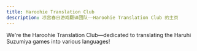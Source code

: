 ```yaml
---
title: Haroohie Translation Club
description: 凉宫春日游戏翻译团队——Haroohie Translation Club 的主页
---
```


We're the Haroohie Translation Club&mdash;dedicated to translating the Haruhi Suzumiya games into various languages!